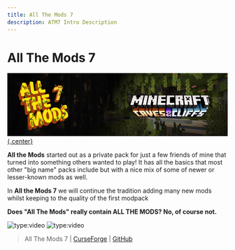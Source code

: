```yaml
---
title: All The Mods 7
description: ATM7 Intro Description
---
```


# All The Mods 7

[![](img/atm7Logo.jpg){.center}](https://legacy.curseforge.com/minecraft/modpacks/all-the-mods-7)

**All the Mods** started out as a private pack for just a few friends of mine that turned into something others wanted to play! It has all the basics that most other "big name" packs include but with a nice mix of some of newer or lesser-known mods as well. 

In **All the Mods 7** we will continue the tradition adding many new mods whilst keeping to the quality of the first modpack

**Does "All The Mods" really contain ALL THE MODS? No, of course not.**

![type:video](https://youtube.com/embed/cLJo6V2jcCo)
![type:video](https://youtube.com/embed/VlSdT6XMneI)

> All The Mods 7 | [CurseForge](https://legacy.curseforge.com/minecraft/modpacks/all-the-mods-7) | [GitHub](https://github.com/AllTheMods/ATM-7)
